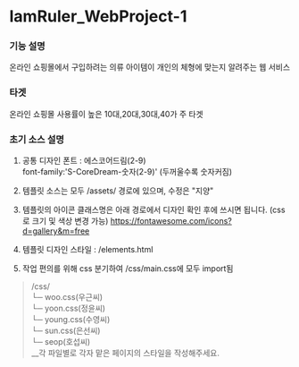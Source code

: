 # IamRuler_WebProject-1

### 기능 설명
온라인 쇼핑몰에서 구입하려는 의류 아이템이 개인의 체형에 맞는지 알려주는 웹 서비스

### 타겟
온라인 쇼핑몰 사용률이 높은 10대,20대,30대,40가 주 타겟

### 초기 소스 설명

1. 공통 디자인 폰트 : 에스코어드림(2-9)  
font-family:'S-CoreDream-숫자(2-9)' (두꺼울수록 숫자커짐)

2. 템플릿 소스는 모두 /assets/ 경로에 있으며, 수정은 "지양"

3. 템플릿의 아이콘 클래스명은 아래 경로에서 디자인 확인 후에 
  쓰시면 됩니다. (css로 크기 및 색상 변경 가능)
  https://fontawesome.com/icons?d=gallery&m=free

4. 템플릿 디자인 스타일 :  /elements.html 

5. 작업 편의를 위해 css 분기하여 /css/main.css에 모두 import됨  
> /css/  
└─ woo.css(우근씨)  
└─ yoon.css(정윤씨)  
└─ young.css(수영씨)  
└─ sun.css(은선씨)  
└─ seop(호섭씨)  
__각 파일별로 각자 맡은 페이지의 스타일을 작성해주세요.

